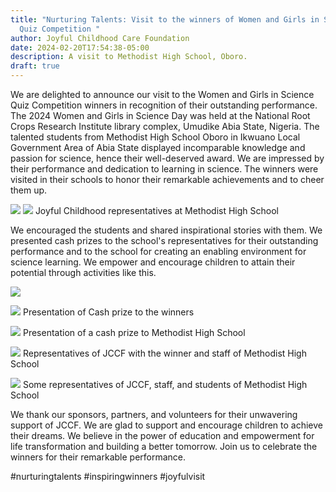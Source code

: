 ```yaml
---
title: "Nurturing Talents: Visit to the winners of Women and Girls in Science
  Quiz Competition "
author: Joyful Childhood Care Foundation
date: 2024-02-20T17:54:38-05:00
description: A visit to Methodist High School, Oboro.
draft: true
---
```

We are delighted to announce our visit to the Women and Girls in Science Quiz Competition winners in recognition of their outstanding performance. The 2024 Women and Girls in Science Day was held at the National Root Crops Research Institute library complex, Umudike Abia State, Nigeria. The talented students from Methodist High School Oboro in Ikwuano Local Government Area of Abia State displayed incomparable knowledge and passion for science, hence their well-deserved award. We are impressed by their performance and dedication to learning in science. The winners were visited in their schools to honor their remarkable achievements and to cheer them up.

![](/images/whatsapp-image-2024-03-25-at-11.27.20-am-2-.jpeg)
![](/images/whatsapp-image-2024-03-25-at-11.39.40-am-1-.jpeg)
Joyful Childhood representatives at Methodist High School

We encouraged the students and shared inspirational stories with them. We presented cash prizes to the school's representatives for their outstanding performance and to the school for creating an enabling environment for science learning.  We empower and encourage children to attain their potential through activities like this.

![](/images/whatsapp-image-2024-03-25-at-11.45.09-am-1-.jpeg)




![](/images/whatsapp-image-2024-03-25-at-11.45.09-am.jpeg)
Presentation of Cash prize to the winners

![](/images/whatsapp-image-2024-03-25-at-11.27.21-am.jpeg)
Presentation of a cash prize to Methodist High School

![](/images/whatsapp-image-2024-03-25-at-11.39.40-am.jpeg)
Representatives of JCCF with the winner and staff of Methodist High School

![](/images/whatsapp-image-2024-03-25-at-11.31.26-am.jpeg)
Some representatives of JCCF, staff, and students of Methodist High School

We thank our sponsors, partners, and volunteers for their unwavering support of JCCF. We are glad to support and encourage children to achieve their dreams. We believe in the power of education and empowerment for life transformation and building a better tomorrow. Join us to celebrate the winners for their remarkable performance.

 #nurturingtalents #inspiringwinners #joyfulvisit

